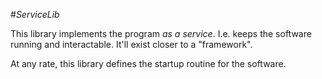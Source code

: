 #_ServiceLib_

This library implements the program _as a service_. I.e. keeps the software running
and interactable. It'll exist closer to a "framework".

At any rate, this library defines the startup routine for the software.